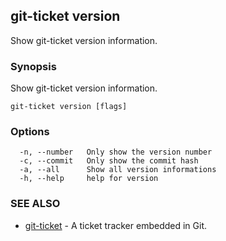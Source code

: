 ## git-ticket version

Show git-ticket version information.

### Synopsis

Show git-ticket version information.

```
git-ticket version [flags]
```

### Options

```
  -n, --number   Only show the version number
  -c, --commit   Only show the commit hash
  -a, --all      Show all version informations
  -h, --help     help for version
```

### SEE ALSO

* [git-ticket](git-ticket.md)	 - A ticket tracker embedded in Git.

